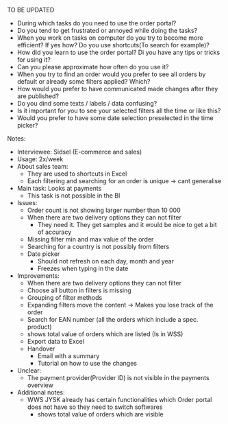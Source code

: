 
TO BE UPDATED

- During which tasks do you need to use the order portal?
- Do you tend to get frustrated or annoyed while doing the tasks?
- When you work on tasks on computer do you try to become more efficient? If yes how? Do you use shortcuts(To search for example)?
- How did you learn to use the order portal? Di you have any tips or tricks for using it?
- Can you please approximate how often do you use it?
- When you try to find an order would you prefer to see all orders by default or already some filters applied? Which?
- How would you prefer to have communicated made changes after they are published?
- Do you dind some texts / labels / data confusing? 
- Is it important for you to see your selected filters all the time or like this?
- Would you prefer to have some date selection preselected in the time picker?


Notes:
- Interviewee: Sidsel (E-commerce and sales)
- Usage: 2x/week
- About sales team:
	- They are used to shortcuts in Excel
	- Each filtering and searching for an order is unique -> cant generalise
- Main task: Looks at payments
	- This task is not possible in the BI
- Issues: 
	- Order count is not showing larger number than 10 000
	- When there are two delivery options they can not filter
		- They need it. They get samples and it would be nice to get a bit of accuracy
	- Missing filter min and max value of the order
	- Searching for a country is not possibly from filters
	- Date picker
		- Should not refresh on each day, month and year
		- Freezes when typing in the date
- Improvements:
	- When there are two delivery options they can not filter
	- Choose all button in filters is missing 
	- Grouping of filter methods
	- Expanding filters move the content -> Makes you lose track of the order
	- Search for EAN number (all the orders which include a spec. product)
	- shows total value of orders which are listed (Is in WSS)
	- Export data to Excel
	- Handover
		- Email with a summary 
		- Tutorial on how to use the changes
- Unclear:
	- The payment provider(Provider ID) is not visible in the payments overview
- Additional notes:
	- WWS JYSK already has certain functionalities which Order portal does not have so they need to switch softwares
		- shows total value of orders which are visible 










 





